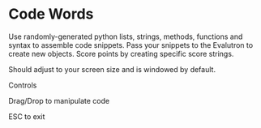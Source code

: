 Code Words
=========

Use randomly-generated python lists, strings, methods, functions and syntax to 
assemble code snippets. Pass your snippets to the Evalutron to create new objects.
Score points by creating specific score strings.

Should adjust to your screen size and is windowed by default. 

Controls

Drag/Drop to manipulate code

ESC to exit


